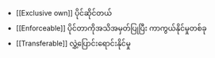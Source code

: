 
- [[Exclusive own]] ပိုင်ဆိုင်တယ်
- [[Enforceable]] ပိုင်တာကိုအသိအမှတ်ပြုပြီး ကာကွယ်နိုင်မှုတစ်ခု
- [[Transferable]] လွှဲ့ပြောင်းရောင်းနိုင်မှု